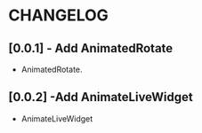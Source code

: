 # CHANGELOG

## [0.0.1] - Add AnimatedRotate

* AnimatedRotate.

## [0.0.2] -Add AnimateLiveWidget

* AnimateLiveWidget
